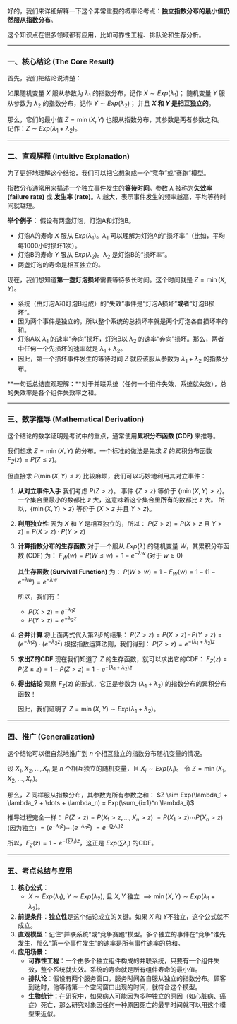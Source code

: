 好的，我们来详细解释一下这个非常重要的概率论考点：**独立指数分布的最小值仍然服从指数分布**。

这个知识点在很多领域都有应用，比如可靠性工程、排队论和生存分析。

---

### 一、核心结论 (The Core Result)

首先，我们把结论说清楚：

如果随机变量 $X$ 服从参数为 $\lambda_1$ 的指数分布，记作 $X \sim Exp(\lambda_1)$；
随机变量 $Y$ 服从参数为 $\lambda_2$ 的指数分布，记作 $Y \sim Exp(\lambda_2)$；
并且 **$X$ 和 $Y$ 是相互独立的**。

那么，它们的最小值 $Z = \min(X, Y)$ 也服从指数分布，其参数是两者参数之和。
记作：$Z \sim Exp(\lambda_1 + \lambda_2)$。

---

### 二、直观解释 (Intuitive Explanation)

为了更好地理解这个结论，我们可以把它想象成一个“竞争”或“赛跑”模型。

指数分布通常用来描述一个独立事件发生的**等待时间**。参数 $\lambda$ 被称为**失效率 (failure rate)** 或 **发生率 (rate)**。$\lambda$ 越大，表示事件发生的频率越高，平均等待时间就越短。

**举个例子：**
假设有两盏灯泡，灯泡A和灯泡B。
*   灯泡A的寿命 $X$ 服从 $Exp(\lambda_1)$。$\lambda_1$ 可以理解为灯泡A的“损坏率”（比如，平均每1000小时损坏1次）。
*   灯泡B的寿命 $Y$ 服从 $Exp(\lambda_2)$。$\lambda_2$ 是灯泡B的“损坏率”。
*   两盏灯泡的寿命是相互独立的。

现在，我们想知道**第一盏灯泡损坏**需要等待多长时间。这个时间就是 $Z = \min(X, Y)$。

*   系统（由灯泡A和灯泡B组成）的“失效”事件是“灯泡A损坏”**或者**“灯泡B损坏”。
*   因为两个事件是独立的，所以整个系统的总损坏率就是两个灯泡各自损坏率的和。
*   灯泡A以 $\lambda_1$ 的速率“奔向”损坏，灯泡B以 $\lambda_2$ 的速率“奔向”损坏。那么，两者中任何一个先损坏的速率就是 $\lambda_1 + \lambda_2$。
*   因此，第一个损坏事件发生的等待时间 $Z$ 就应该服从参数为 $\lambda_1 + \lambda_2$ 的指数分布。

**一句话总结直观理解：**对于并联系统（任何一个组件失效，系统就失效），总的失效率是各个组件失效率之和。

---

### 三、数学推导 (Mathematical Derivation)

这个结论的数学证明是考试中的重点，通常使用**累积分布函数 (CDF)** 来推导。

我们想求 $Z = \min(X, Y)$ 的分布。一个标准的做法是先求 $Z$ 的累积分布函数 $F_Z(z) = P(Z \le z)$。

但直接求 $P(\min(X, Y) \le z)$ 比较麻烦，我们可以巧妙地利用其对立事件：

1.  **从对立事件入手**
    我们考虑 $P(Z > z)$。
    事件 $\{Z > z\}$ 等价于 $\{\min(X, Y) > z\}$。
    一个集合里最小的数都比 $z$ 大，这意味着这个集合里**所有**的数都比 $z$ 大。
    所以，$\{\min(X, Y) > z\}$ 等价于 $\{X > z \text{ 并且 } Y > z\}$。

2.  **利用独立性**
    因为 $X$ 和 $Y$ 是相互独立的，所以：
    $P(Z > z) = P(X > z \text{ 且 } Y > z) = P(X > z) \cdot P(Y > z)$

3.  **计算指数分布的生存函数**
    对于一个服从 $Exp(\lambda)$ 的随机变量 $W$，其累积分布函数 (CDF) 为：
    $F_W(w) = P(W \le w) = 1 - e^{-\lambda w}$ (对于 $w \ge 0$)

    其**生存函数 (Survival Function)** 为：
    $P(W > w) = 1 - F_W(w) = 1 - (1 - e^{-\lambda w}) = e^{-\lambda w}$

    所以，我们有：
    *   $P(X > z) = e^{-\lambda_1 z}$
    *   $P(Y > z) = e^{-\lambda_2 z}$

4.  **合并计算**
    将上面两式代入第2步的结果：
    $P(Z > z) = P(X > z) \cdot P(Y > z) = (e^{-\lambda_1 z}) \cdot (e^{-\lambda_2 z})$
    根据指数运算法则，我们得到：
    $P(Z > z) = e^{-(\lambda_1 + \lambda_2)z}$

5.  **求出Z的CDF**
    现在我们知道了 $Z$ 的生存函数，就可以求出它的CDF：
    $F_Z(z) = P(Z \le z) = 1 - P(Z > z) = 1 - e^{-(\lambda_1 + \lambda_2)z}$

6.  **得出结论**
    观察 $F_Z(z)$ 的形式，它正是参数为 $(\lambda_1 + \lambda_2)$ 的指数分布的累积分布函数！

    因此，我们证明了 $Z = \min(X, Y) \sim Exp(\lambda_1 + \lambda_2)$。

---

### 四、推广 (Generalization)

这个结论可以很自然地推广到 $n$ 个相互独立的指数分布随机变量的情况。

设 $X_1, X_2, \dots, X_n$ 是 $n$ 个相互独立的随机变量，且 $X_i \sim Exp(\lambda_i)$。
令 $Z = \min(X_1, X_2, \dots, X_n)$。

那么，$Z$ 同样服从指数分布，其参数为所有参数之和：
$Z \sim Exp(\lambda_1 + \lambda_2 + \dots + \lambda_n) = Exp(\sum_{i=1}^n \lambda_i)$

推导过程完全一样：
$P(Z > z) = P(X_1 > z, \dots, X_n > z)$
$= P(X_1 > z) \cdots P(X_n > z)$ (因为独立)
$= (e^{-\lambda_1 z}) \cdots (e^{-\lambda_n z})$
$= e^{-(\sum \lambda_i) z}$

所以，$F_Z(z) = 1 - e^{-(\sum \lambda_i) z}$，这正是 $Exp(\sum \lambda_i)$ 的CDF。

---

### 五、考点总结与应用

1.  **核心公式**：
    *   $X \sim Exp(\lambda_1)$, $Y \sim Exp(\lambda_2)$, 且 $X, Y$ 独立 $\implies \min(X, Y) \sim Exp(\lambda_1 + \lambda_2)$。
2.  **前提条件**：**独立性**是这个结论成立的关键。如果 $X$ 和 $Y$不独立，这个公式就不成立。
3.  **直观模型**：记住“并联系统”或“竞争赛跑”模型。多个独立的事件在“竞争”谁先发生，那么“第一个事件发生”的速率是所有事件速率的总和。
4.  **应用场景**：
    *   **可靠性工程**：一个由多个独立组件构成的并联系统，只要有一个组件失效，整个系统就失效。系统的寿命就是所有组件寿命的最小值。
    *   **排队论**：假设有两个服务窗口，服务时间各自服从独立的指数分布。顾客到达时，他等待第一个空闲窗口出现的时间，就符合这个模型。
    *   **生物统计**：在研究中，如果病人可能因为多种独立的原因（如心脏病、癌症）死亡，那么研究对象因任何一种原因死亡的最早时间就可以用这个模型来近似。